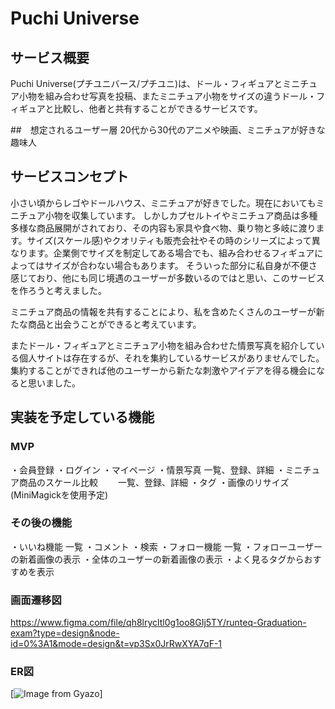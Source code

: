 # Puchi Universe

## サービス概要
Puchi Universe(プチユニバース/プチユニ)は、ドール・フィギュアとミニチュア小物を組み合わせ写真を投稿、またミニチュア小物をサイズの違うドール・フィギュアと比較し、他者と共有することができるサービスです。

##　想定されるユーザー層
20代から30代のアニメや映画、ミニチュアが好きな趣味人

## サービスコンセプト
小さい頃からレゴやドールハウス、ミニチュアが好きでした。現在においてもミニチュア小物を収集しています。
しかしカプセルトイやミニチュア商品は多種多様な商品展開がされており、その内容も家具や食べ物、乗り物と多岐に渡ります。サイズ(スケール感)やクオリティも販売会社やその時のシリーズによって異なります。企業側でサイズを制定してある場合でも、組み合わせるフィギュアによってはサイズが合わない場合もあります。
そういった部分に私自身が不便さ感じており、他にも同じ境遇のユーザーが多数いるのではと思い、このサービスを作ろうと考えました。

ミニチュア商品の情報を共有することにより、私を含めたくさんのユーザーが新たな商品と出会うことができると考えています。

またドール・フィギュアとミニチュア小物を組み合わせた情景写真を紹介している個人サイトは存在するが、それを集約しているサービスがありませんでした。
集約することができれば他のユーザーから新たな刺激やアイデアを得る機会になると思いました。

## 実装を予定している機能
### MVP
・会員登録
・ログイン
・マイページ
・情景写真
    一覧、登録、詳細
・ミニチュア商品のスケール比較
　　一覧、登録、詳細
・タグ
・画像のリサイズ(MiniMagickを使用予定)

### その後の機能
・いいね機能
    一覧
・コメント
・検索
・フォロー機能
    一覧
・フォローユーザーの新着画像の表示
・全体のユーザーの新着画像の表示
・よく見るタグからおすすめを表示

### 画面遷移図
https://www.figma.com/file/qh8lrycltl0g1oo8GIj5TY/runteq-Graduation-exam?type=design&node-id=0%3A1&mode=design&t=vp3Sx0JrRwXYA7qF-1

### ER図
[![Image from Gyazo](https://i.gyazo.com/ae223d04cb2f5d6a501fab56123ab273.png)]